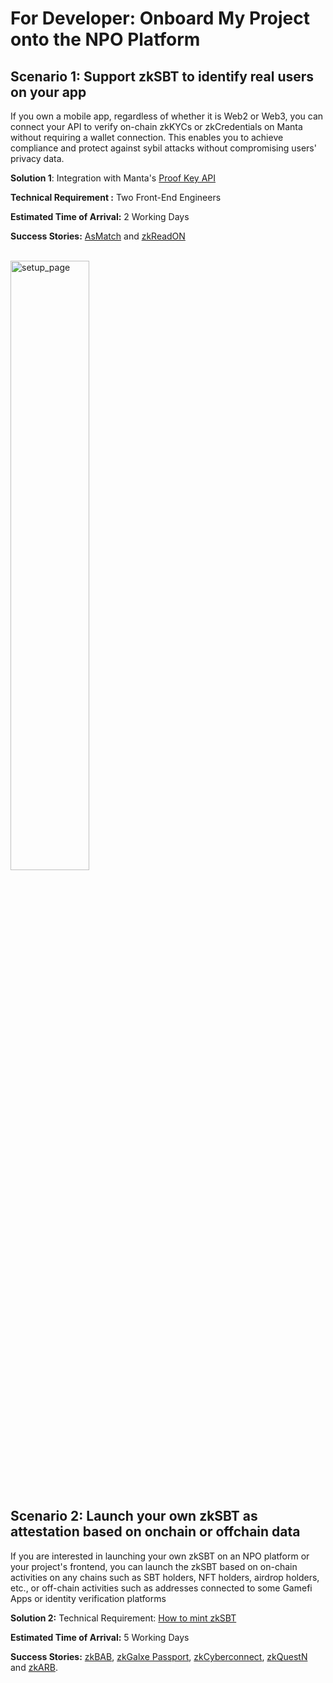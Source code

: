 # For Developer: Onboard My Project onto the NPO Platform

## Scenario 1: Support zkSBT to identify real users on your app
If you own a mobile app, regardless of whether it is Web2 or Web3, you can connect your API to verify on-chain zkKYCs or zkCredentials on Manta without requiring a wallet connection. This enables you to achieve compliance and protect against sybil attacks without compromising users' privacy data.

**Solution 1**: Integration with Manta's [Proof Key API](https://docs.manta.network/docs/developers/manta.js/how-to-mint-zk-sbt)

**Technical Requirement :** Two Front-End Engineers

**Estimated Time of Arrival:** 2 Working Days

**Success Stories:** [AsMatch](https://asmatch.medium.com/asmatch-leverages-mantas-zkbab-for-user-verification-and-privacy-6fbea8b9248c) and [zkReadON](https://mantanetwork.medium.com/manta-networks-zksbts-support-readon-private-identity-and-readon-zkpass-4bd5b67c2f37)

<br/>

   <div style={{textAlign: 'center'}}>
    <img alt="setup_page" src="/img/guides/npo/developer.gif" width="50%"/>
   </div>
<br/>

## Scenario 2: Launch your own zkSBT as attestation based on onchain or offchain data
If you are interested in launching your own zkSBT on an NPO platform or your project's frontend, you can launch the zkSBT based on on-chain activities on any chains such as SBT holders, NFT holders, airdrop holders, etc., or off-chain activities such as addresses connected to some Gamefi Apps or identity verification platforms

**Solution 2:**
Technical Requirement: [How to mint zkSBT](https://docs.manta.network/docs/developers/manta.js/how-to-use-manta-private-wallet-in-dapp)

**Estimated Time of Arrival:** 5 Working Days

**Success Stories:** [zkBAB](https://mantanetwork.medium.com/minting-zkbabs-are-live-81ca0f12b84c), [zkGalxe Passport](https://mantanetwork.medium.com/minting-zkgalxe-passport-now-live-2576be7c532f), [zkCyberconnect](https://mantanetwork.medium.com/manta-network-partners-with-cyberconnect-to-launch-cyberconnect-zkprofile-3c900b9ac49e), [zkQuestN](https://twitter.com/MantaNetwork/status/1669711460522655759?s=20) and [zkARB](https://mantanetwork.medium.com/manta-network-to-enable-on-chain-private-identity-in-arbitrum-ecosystem-eec52fdb8095).
